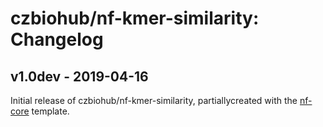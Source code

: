 # czbiohub/nf-kmer-similarity: Changelog

## v1.0dev - 2019-04-16
Initial release of czbiohub/nf-kmer-similarity, partiallycreated with the [nf-core](http://nf-co.re/) template.
